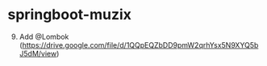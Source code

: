 # springboot-muzix


9) Add @Lombok
(https://drive.google.com/file/d/1QQpEQZbDD9pmW2qrhYsx5N9XYQ5bJ5dM/view)
